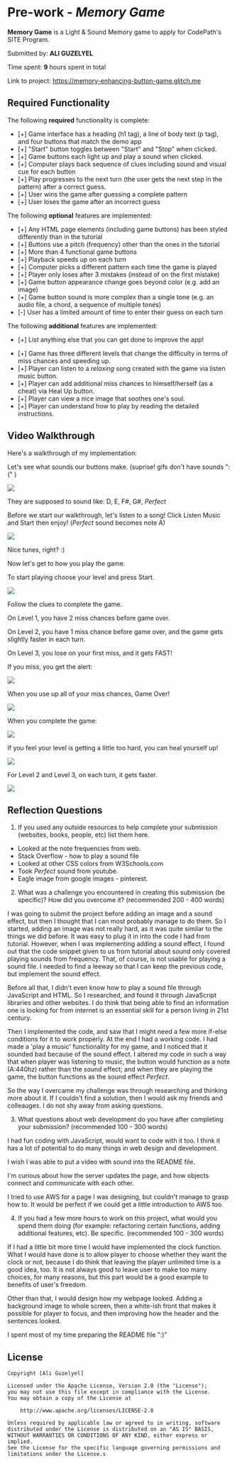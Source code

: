 # Pre-work - *Memory Game*

**Memory Game** is a Light & Sound Memory game to apply for CodePath's SITE Program. 

Submitted by: **ALI GUZELYEL**

Time spent: **9** hours spent in total

Link to project: https://memory-enhancing-button-game.glitch.me

## Required Functionality

The following **required** functionality is complete:

* [+] Game interface has a heading (h1 tag), a line of body text (p tag), and four buttons that match the demo app
* [+] "Start" button toggles between "Start" and "Stop" when clicked. 
* [+] Game buttons each light up and play a sound when clicked. 
* [+] Computer plays back sequence of clues including sound and visual cue for each button
* [+] Play progresses to the next turn (the user gets the next step in the pattern) after a correct guess. 
* [+] User wins the game after guessing a complete pattern
* [+] User loses the game after an incorrect guess

The following **optional** features are implemented:

* [+] Any HTML page elements (including game buttons) has been styled differently than in the tutorial
* [+] Buttons use a pitch (frequency) other than the ones in the tutorial
* [+] More than 4 functional game buttons
* [+] Playback speeds up on each turn
* [+] Computer picks a different pattern each time the game is played
* [+] Player only loses after 3 mistakes (instead of on the first mistake)
* [+] Game button appearance change goes beyond color (e.g. add an image)
* [+] Game button sound is more complex than a single tone (e.g. an audio file, a chord, a sequence of multiple tones)
* [-] User has a limited amount of time to enter their guess on each turn

The following **additional** features are implemented:

- [+] List anything else that you can get done to improve the app!
* [+] Game has three different levels that change the difficulty in terms of miss chances and speeding up.
* [+] Player can listen to a _relaxing_ song created with the game via listen music button.
* [+] Player can add additional miss chances to himself/herself (as a cheat) via Heal Up button.
* [+] Player can view a nice image that soothes one's soul.
* [+] Player can understand how to play by reading the detailed instructions.

## Video Walkthrough

Here's a walkthrough of my implementation:

Let's see what sounds our buttons make. (suprise! gifs don't have sounds ":(" )

![](https://cdn.glitch.com/b5564738-3c71-4f44-8d96-4abab7651218%2FsoundsOfButtons.gif?v=1616561768265)

They are supposed to sound like: D, E, F#, G#, _Perfect_

Before we start our walkthrough, let's listen to a song!
Click Listen Music and Start then enjoy! (_Perfect_ sound becomes note A)

![](https://cdn.glitch.com/b5564738-3c71-4f44-8d96-4abab7651218%2Fmusic.gif?v=1616556136432)

Nice tunes, right? :)

Now let's get to how you play the game. 

To start playing choose your level and press Start.

![](https://cdn.glitch.com/b5564738-3c71-4f44-8d96-4abab7651218%2Fstart_chooselev.gif?v=1616557254452)

Follow the clues to complete the game.

On Level 1, you have 2 miss chances before game over.

On Level 2, you have 1 miss chance before game over, and the game gets slightly faster in each turn.

On Level 3, you lose on your first miss, and it gets FAST!

If you miss, you get the alert:

![](https://cdn.glitch.com/b5564738-3c71-4f44-8d96-4abab7651218%2FchancesLeft.gif?v=1616557491535)

When you use up all of your miss chances, Game Over!

![](https://cdn.glitch.com/b5564738-3c71-4f44-8d96-4abab7651218%2FgameOver.gif?v=1616557599189)

When you complete the game:

![](https://cdn.glitch.com/b5564738-3c71-4f44-8d96-4abab7651218%2FyouWon.gif?v=1616557930631)

If you feel your level is getting a little too hard, you can heal yourself up!

![](https://cdn.glitch.com/b5564738-3c71-4f44-8d96-4abab7651218%2FhealUpgif.gif?v=1616558064625)

For Level 2 and Level 3, on each turn, it gets faster.

![](https://cdn.glitch.com/b5564738-3c71-4f44-8d96-4abab7651218%2Fspeeding_up.gif?v=1616557097640)





## Reflection Questions
1. If you used any outside resources to help complete your submission (websites, books, people, etc) list them here. 
* Looked at the note frequencies from web.
* Stack Overflow - how to play a sound file
* Looked at other CSS colors from W3Schools.com
* Took _Perfect_ sound from youtube.
* Eagle image from google images - pinterest.


2. What was a challenge you encountered in creating this submission (be specific)? How did you overcome it? (recommended 200 - 400 words) 

I was going to submit the project before adding an image and a sound effect, but then I thought that I can most probably manage to do them. So I started, adding
an image was not really hard, as it was quite similar to the things we did before. It was easy to plug it in into the code I had from tutorial. 
However, when I was implementing adding a sound effect, I found out that the code snippet given to us from tutorial about sound only covered playing sounds from frequency.
That, of course, is not usable for playing a sound file. I needed to find a leeway so that I can keep the previous code, but implement the sound effect.

Before all that, I didn't even know how to play a sound file through JavaScript and HTML. So I researched, and found it through JavaScript libraries and other websites. 
I do think that being able to find an information one is looking for from internet is an essential skill for a person living in 21st century.

Then I implemented the code, and saw that I might need a few more if-else conditions for it to work properly. At the end I had a working code. 
I had made a 'play a music' functionality for my game, and I noticed that it sounded bad because of the sound effect. I altered my code in such a way
that when player was listening to music, the button would function as a note (A:440hz) rather than the sound effect; and when they are playing the game, the button functions as
the sound effect _Perfect_.

So the way I overcame my challenge was through researching and thinking more about it. If I couldn't find a solution, then I would ask my friends and colleauges.
I do not shy away from asking questions.

3. What questions about web development do you have after completing your submission? (recommended 100 - 300 words) 

I had fun coding with JavaScript, would want to code with it too. I think it has a lot of potential to do many things in web design and development. 

I wish I was able to put a video with sound into the README file. 

I'm curious about how the server updates the page, and how objects connect and communicate with each other.

I tried to use AWS for a page I was designing, but couldn't manage to grasp how to. It would be perfect if we could get a little introduction to AWS too.

4. If you had a few more hours to work on this project, what would you spend them doing (for example: refactoring certain functions, adding additional features, etc). Be specific. (recommended 100 - 300 words) 

If I had a little bit more time I would have implemented the clock function. What I would have done is to allow player to choose whether they want the clock 
or not, because I do think that leaving the player unlimited time is a good idea, too. It is not always good to leave user to make too many choices,
for many reasons, but this part would be a good example to benefits of user's freedom. 

Other than that, I would design how my webpage looked. Adding a background image to whole screen, then a white-ish front that makes it possible for player to focus,
and then improving how the header and the sentences looked. 

I spent most of my time preparing the README file ":)"



## License

    Copyright [Ali Guzelyel]

    Licensed under the Apache License, Version 2.0 (the "License");
    you may not use this file except in compliance with the License.
    You may obtain a copy of the License at

        http://www.apache.org/licenses/LICENSE-2.0

    Unless required by applicable law or agreed to in writing, software
    distributed under the License is distributed on an "AS IS" BASIS,
    WITHOUT WARRANTIES OR CONDITIONS OF ANY KIND, either express or implied.
    See the License for the specific language governing permissions and
    limitations under the License.s
